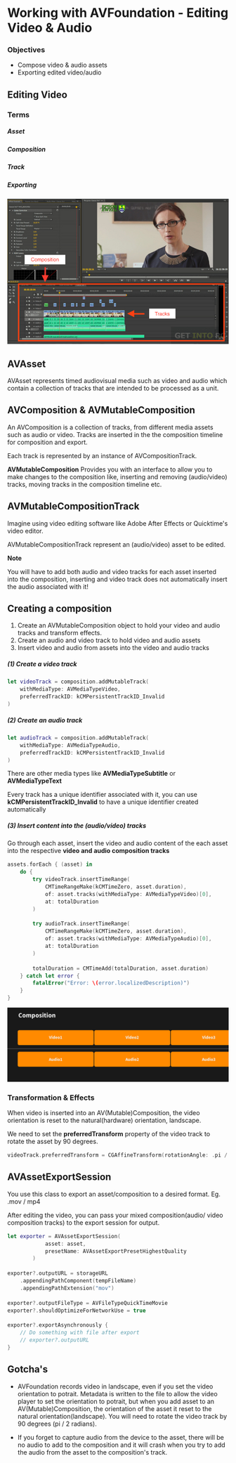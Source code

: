 # Working with AVFoundation - Editing Video & Audio

### Objectives

- Compose video & audio assets
- Exporting edited video/audio

## Editing Video
### Terms

##### Asset
##### Composition
##### Track
##### Exporting

![Adobe Premier Pro](adobe_premier_01.jpg)

## AVAsset

AVAsset represents timed audiovisual media such as video and audio which contain a collection of tracks that are intended to be processed as a unit.

## AVComposition & AVMutableComposition

An AVComposition is a collection of tracks, from different media assets such as audio or video.
Tracks are inserted in the the composition timeline for composition and export.

Each track is represented by an instance of AVCompositionTrack.

**AVMutableComposition**
Provides you with an interface to allow you to make changes to the composition like, inserting and removing (audio/video) tracks, moving tracks in the composition timeline etc.

## AVMutableCompositionTrack

Imagine using video editing software like Adobe After Effects or Quicktime's video editor.

AVMutableCompositionTrack represent an (audio/video) asset to be edited.

**Note**

You will have to add both audio and video tracks for each asset inserted into the composition, inserting and video track does not automatically insert the audio associated with it!

## Creating a composition

1. Create an AVMutableComposition object to hold your video and audio tracks and transform effects.
2. Create an audio and video track to hold video and audio assets
3. Insert video and audio from assets into the video and audio tracks

##### (1) Create a video track

```swift
let videoTrack = composition.addMutableTrack(
    withMediaType: AVMediaTypeVideo, 
    preferredTrackID: kCMPersistentTrackID_Invalid
)
```

##### (2) Create an audio track

```swift
let audioTrack = composition.addMutableTrack(
    withMediaType: AVMediaTypeAudio, 
    preferredTrackID: kCMPersistentTrackID_Invalid
)
```
There are other media types like **AVMediaTypeSubtitle** or **AVMediaTypeText**

Every track has a unique identifier associated with it, you can use **kCMPersistentTrackID_Invalid** to have a unique identifier created automatically


##### (3) Insert content into the (audio/video) tracks
Go through each asset, insert the video and audio content of the each asset into the respective **video and audio composition tracks**

```swift
assets.forEach { (asset) in
    do {
        try videoTrack.insertTimeRange(
            CMTimeRangeMake(kCMTimeZero, asset.duration),
            of: asset.tracks(withMediaType: AVMediaTypeVideo)[0],
            at: totalDuration
        )

        try audioTrack.insertTimeRange(
            CMTimeRangeMake(kCMTimeZero, asset.duration),
            of: asset.tracks(withMediaType: AVMediaTypeAudio)[0],
            at: totalDuration
        )

        totalDuration = CMTimeAdd(totalDuration, asset.duration)
    } catch let error {
        fatalError("Error: \(error.localizedDescription)")
    }
}
```

![Composition](composition.png)

### Transformation & Effects

When video is inserted into an AV(Mutable)Composition, the video orientation is reset to the natural(hardware) orientation, landscape. 

We need to set the **preferredTransform** property of the video track to rotate the asset by 90 degrees.

```swift
videoTrack.preferredTransform = CGAffineTransform(rotationAngle: .pi / 2)
```


## AVAssetExportSession

You use this class to export an asset/composition to a desired format. Eg. .mov / mp4 

After editing the video, you can pass your mixed composition(audio/ video composition tracks) to the export session for output.

```swift
let exporter = AVAssetExportSession(
            asset: asset,
            presetName: AVAssetExportPresetHighestQuality
        )
        
exporter?.outputURL = storageURL
    .appendingPathComponent(tempFileName)
    .appendingPathExtension("mov")

exporter?.outputFileType = AVFileTypeQuickTimeMovie
exporter?.shouldOptimizeForNetworkUse = true

exporter?.exportAsynchronously {
    // Do something with file after export
    // exporter?.outputURL
}
```

## Gotcha's

- AVFoundation records video in landscape, even if you set the video orientation to potrait.
Metadata is written to the file to allow the video player to set the orientation to potrait, but when you add asset to an AV(Mutable)Composition, the orientation of the asset it reset to the natural orientation(landscape). You will need to rotate the video track by 90 degrees (pi / 2 radians).

- If you forget to capture audio from the device to the asset, there will be no audio to add to the composition and it will crash when you try to add the audio from the asset to the composition's track.
